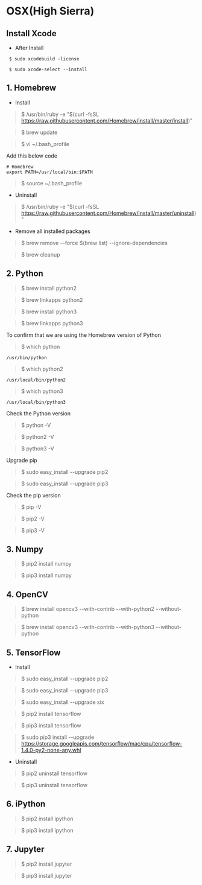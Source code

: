 # OSX(High Sierra)

## Install Xcode
- After Install

``` $ sudo xcodebuild -license```

``` $ sudo xcode-select --install```

## 1. Homebrew
- Install
> $ /usr/bin/ruby -e "$(curl -fsSL https://raw.githubusercontent.com/Homebrew/install/master/install)"

> $ brew update

> $ vi ~/.bash_profile

Add this below code
```
# Homebrew
export PATH=/usr/local/bin:$PATH
```
> $ source ~/.bash_profile

- Uninstall
> $ /usr/bin/ruby -e "$(curl -fsSL https://raw.githubusercontent.com/Homebrew/install/master/uninstall)"

- Remove all installed packages
> $ brew remove --force $(brew list) --ignore-dependencies

> $ brew cleanup

## 2. Python
> $ brew install python2

> $ brew linkapps python2

> $ brew install python3

> $ brew linkapps python3

To confirm that we are using the Homebrew version of Python
> $ which python
```
/usr/bin/python
```

> $ which python2
```
/usr/local/bin/python2
```

> $ which python3
```
/usr/local/bin/python3
```

Check the Python version 
> $ python -V

> $ python2 -V

> $ python3 -V

Upgrade pip
> $  sudo easy_install --upgrade pip2

> $  sudo easy_install --upgrade pip3

Check the pip version
> $ pip -V

> $ pip2 -V

> $ pip3 -V

## 3. Numpy
> $ pip2 install numpy

> $ pip3 install numpy

## 4. OpenCV
> $ brew install opencv3 --with-contrib --with-python2 --without-python

> $ brew install opencv3 --with-contrib --with-python3 --without-python

## 5. TensorFlow
- Install
> $  sudo easy_install --upgrade pip2

> $  sudo easy_install --upgrade pip3

> $ sudo easy_install --upgrade six

> $ pip2 install tensorflow

> $ pip3 install tensorflow

> $ sudo pip3 install --upgrade https://storage.googleapis.com/tensorflow/mac/cpu/tensorflow-1.4.0-py2-none-any.whl

- Uninstall
> $ pip2 uninstall tensorflow

> $ pip3 uninstall tensorflow

## 6. iPython
> $ pip2 install ipython

> $ pip3 install ipython

## 7. Jupyter
> $ pip2 install jupyter

> $ pip3 install jupyter
